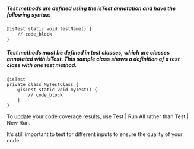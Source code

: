 ##### Test methods are defined using the isTest annotation and have the following syntax:
```
@isTest static void testName() {
    // code_block
}
```
##### Test methods must be defined in test classes, which are classes annotated with isTest. This sample class shows a definition of a test class with one test method.
```
@isTest
private class MyTestClass {
    @isTest static void myTest() {
        // code_block
    }
}
```
To update your code coverage results, use Test | Run All rather than Test | New Run.

It’s still important to test for different inputs to ensure the quality of your code.
